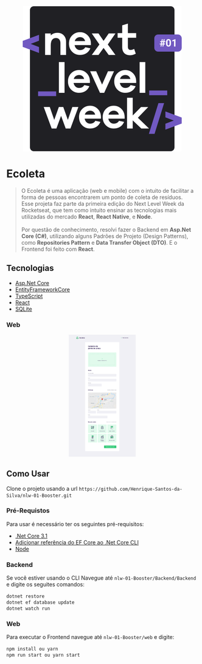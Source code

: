 <div align="center"> <img src=".github/logo.svg" title="FVCproductions" alt="FVCproductions"></div>

# Ecoleta
> O Ecoleta é uma aplicação (web e mobile) com o intuito de facilitar a forma de pessoas encontrarem um ponto de coleta de resíduos. <br />
> Esse projeta faz parte da primeira edição do Next Level Week da Rocketseat, que tem como intuito ensinar as tecnologias mais utilizadas do mercado **React**, **React Native**, e **Node**. <br> <br>
> Por questão de conhecimento, resolvi fazer o Backend em **Asp.Net Core (C#)**, utilizando alguns Padrões de Projeto (Design Patterns), como **Repositories Pattern** e **Data Transfer Object (DTO)**. E o Frontend foi feito com **React**.

## Tecnologias
- [Asp.Net Core](https://docs.microsoft.com/pt-br/aspnet/core/?view=aspnetcore-3.1)
- [EntityFrameworkCore](https://docs.microsoft.com/pt-br/ef/)
- [TypeScript](https://www.typescriptlang.org/)
- [React](https://reactjs.org/)
- [SQLite](https://www.sqlite.org/index.html)

### Web

<div align="center"> <img style="width: 35%;" src=".github/web-register.svg" alt="Preview registro web"></div>

## Como Usar
Clone o projeto usando a url `https://github.com/Henrique-Santos-da-Silva/nlw-01-Booster.git`

### Pré-Requistos
Para usar é necessário ter os seguintes pré-requisitos:

- [.Net Core 3.1](https://dotnet.microsoft.com/download/dotnet-core/3.1)
- [Adicionar referência do EF Core ao .Net Core CLI](https://docs.microsoft.com/pt-br/ef/core/miscellaneous/cli/dotnet)
- [Node](https://nodejs.org/en/)

### Backend
Se você estiver usando o CLI Navegue até `nlw-01-Booster/Backend/Backend` e digite os seguites comandos:
```
dotnet restore
dotnet ef database update
dotnet watch run
```

### Web
Para executar o Frontend navegue até `nlw-01-Booster/web` e digite:
```
npm install ou yarn
npm run start ou yarn start
```




